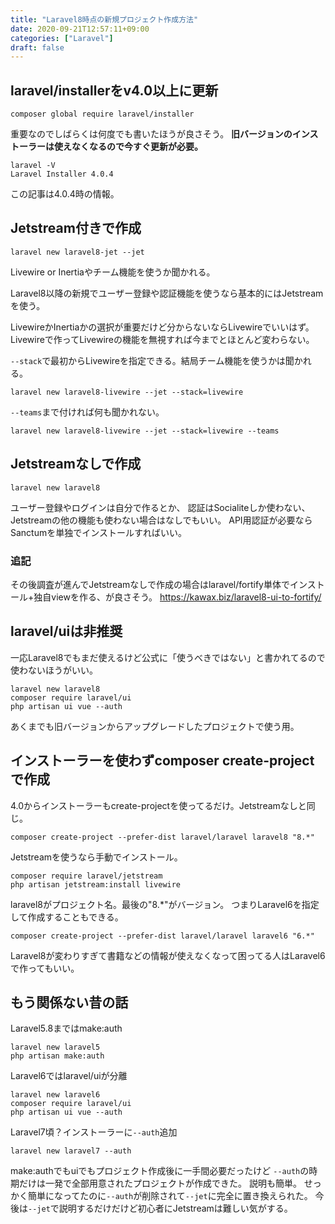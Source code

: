 ```yaml
---
title: "Laravel8時点の新規プロジェクト作成方法"
date: 2020-09-21T12:57:11+09:00
categories: ["Laravel"]
draft: false
---
```


## laravel/installerをv4.0以上に更新
```
composer global require laravel/installer
```
重要なのでしばらくは何度でも書いたほうが良さそう。
**旧バージョンのインストーラーは使えなくなるので今すぐ更新が必要。**

```
laravel -V
Laravel Installer 4.0.4
```

この記事は4.0.4時の情報。

## Jetstream付きで作成
```
laravel new laravel8-jet --jet
```
Livewire or Inertiaやチーム機能を使うか聞かれる。

Laravel8以降の新規でユーザー登録や認証機能を使うなら基本的にはJetstreamを使う。

LivewireかInertiaかの選択が重要だけど分からないならLivewireでいいはず。
Livewireで作ってLivewireの機能を無視すれば今までとほとんど変わらない。

`--stack`で最初からLivewireを指定できる。結局チーム機能を使うかは聞かれる。
```
laravel new laravel8-livewire --jet --stack=livewire
```
`--teams`まで付ければ何も聞かれない。
```
laravel new laravel8-livewire --jet --stack=livewire --teams
```

## Jetstreamなしで作成
```
laravel new laravel8
```

ユーザー登録やログインは自分で作るとか、
認証はSocialiteしか使わない、Jetstreamの他の機能も使わない場合はなしでもいい。
API用認証が必要ならSanctumを単独でインストールすればいい。

### 追記
その後調査が進んでJetstreamなしで作成の場合はlaravel/fortify単体でインストール+独自viewを作る、が良さそう。
https://kawax.biz/laravel8-ui-to-fortify/

## laravel/uiは非推奨
一応Laravel8でもまだ使えるけど公式に「使うべきではない」と書かれてるので使わないほうがいい。
```
laravel new laravel8
composer require laravel/ui
php artisan ui vue --auth
```

あくまでも旧バージョンからアップグレードしたプロジェクトで使う用。

## インストーラーを使わずcomposer create-projectで作成
4.0からインストーラーもcreate-projectを使ってるだけ。Jetstreamなしと同じ。
```
composer create-project --prefer-dist laravel/laravel laravel8 "8.*"
```
Jetstreamを使うなら手動でインストール。
```
composer require laravel/jetstream
php artisan jetstream:install livewire
```
laravel8がプロジェクト名。最後の"8.*"がバージョン。
つまりLaravel6を指定して作成することもできる。
```
composer create-project --prefer-dist laravel/laravel laravel6 "6.*"
```
Laravel8が変わりすぎて書籍などの情報が使えなくなって困ってる人はLaravel6で作ってもいい。

## もう関係ない昔の話
Laravel5.8まではmake:auth
```
laravel new laravel5
php artisan make:auth
```
Laravel6ではlaravel/uiが分離
```
laravel new laravel6
composer require laravel/ui
php artisan ui vue --auth
```
Laravel7頃？インストーラーに`--auth`追加
```
laravel new laravel7 --auth
```
make:authでもuiでもプロジェクト作成後に一手間必要だったけど
`--auth`の時期だけは一発で全部用意されたプロジェクトが作成できた。
説明も簡単。
せっかく簡単になってたのに`--auth`が削除されて`--jet`に完全に置き換えられた。
今後は`--jet`で説明するだけだけど初心者にJetstreamは難しい気がする。